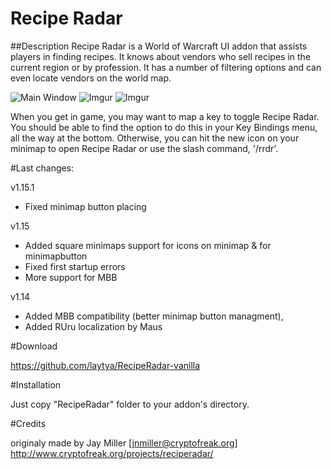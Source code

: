 # Recipe Radar

##Description
Recipe Radar is a World of Warcraft UI addon that assists players in finding recipes. It knows about vendors who sell recipes in the current region or by profession. It has a number of filtering options and can even locate vendors on the world map.


![Main Window](http://i.imgur.com/5Dw3mCH.jpg) ![Imgur](http://i.imgur.com/oOghJy5.jpg) ![Imgur](http://i.imgur.com/cZRazf3.jpg)


When you get in game, you may want to map a key to toggle Recipe Radar.
You should be able to find the option to do this in your Key Bindings menu,
all the way at the bottom.  Otherwise, you can hit the new icon on your
minimap to open Recipe Radar or use the slash command, '/rrdr'.

#Last changes:

v1.15.1

- Fixed minimap button placing

v1.15

- Added square minimaps support for icons on minimap & for minimapbutton
- Fixed first startup errors
- More support for MBB

v1.14

- Added MBB compatibility (better minimap button managment),
- Added RUru localization by Maus

#Download

https://github.com/laytya/RecipeRadar-vanilla

#Installation

Just copy "RecipeRadar" folder to your addon's directory.

#Credits

originaly made by Jay Miller [jnmiller@cryptofreak.org]
http://www.cryptofreak.org/projects/reciperadar/
